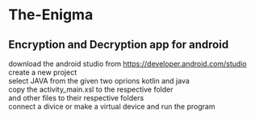 # The-Enigma </br>
## Encryption and Decryption app for android </br>
download the android studio from https://developer.android.com/studio </br>
create a new project </br>
select JAVA from the given two oprions kotlin and java </br>
copy the activity_main.xsl to the respective folder </br>
and other files to their respective folders </br>
connect a divice or make a virtual device and run the program
